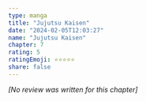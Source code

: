 ```yaml
---
type: manga
title: "Jujutsu Kaisen"
date: "2024-02-05T12:03:27"
name: "Jujutsu Kaisen"
chapter: 7
rating: 5
ratingEmoji: ⭐️⭐️⭐️⭐️⭐️
share: false
---
```


*[No review was written for this chapter]*
